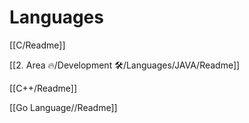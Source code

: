 # Languages

[[C/Readme]]

[[2. Area 🔥/Development 🛠️/Languages/JAVA/Readme]]

[[C++/Readme]]

[[Go Language//Readme]]
